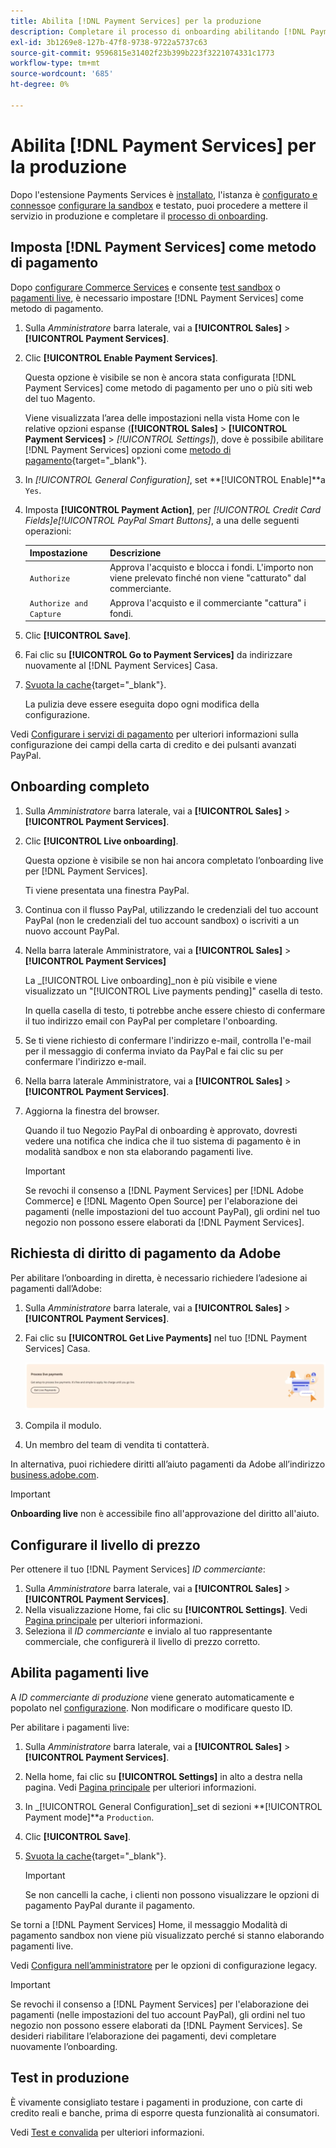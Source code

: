 ```yaml
---
title: Abilita [!DNL Payment Services] per la produzione
description: Completare il processo di onboarding abilitando [!DNL Payment Services] per la produzione.
exl-id: 3b1269e8-127b-47f8-9738-9722a5737c63
source-git-commit: 9596815e31402f23b399b223f3221074331c1773
workflow-type: tm+mt
source-wordcount: '685'
ht-degree: 0%

---
```


# Abilita [!DNL Payment Services] per la produzione

Dopo l&#39;estensione Payments Services è [installato](install.md), l&#39;istanza è [configurato e connesso](connect.md)e [configurare la sandbox](sandbox.md) e testato, puoi procedere a mettere il servizio in produzione e completare il [processo di onboarding](onboard.md).

## Imposta [!DNL Payment Services] come metodo di pagamento

Dopo [configurare Commerce Services](connect.md#configure-commerce-services) e consente [test sandbox](sandbox.md#enable-sandbox-testing) o [pagamenti live](#enable-live-payments), è necessario impostare [!DNL Payment Services] come metodo di pagamento.

1. Sulla _Amministratore_ barra laterale, vai a **[!UICONTROL Sales]** > **[!UICONTROL Payment Services]**.
1. Clic **[!UICONTROL Enable Payment Services]**.

   Questa opzione è visibile se non è ancora stata configurata [!DNL Payment Services] come metodo di pagamento per uno o più siti web del tuo Magento.

   Viene visualizzata l’area delle impostazioni nella vista Home con le relative opzioni espanse (**[!UICONTROL Sales]** > **[!UICONTROL Payment Services]** > _[!UICONTROL Settings]_), dove è possibile abilitare [!DNL Payment Services] opzioni come [metodo di pagamento](https://docs.magento.com/user-guide/configuration/sales/payment-methods.html){target=&quot;_blank&quot;}.

1. In _[!UICONTROL General Configuration]_, set **[!UICONTROL Enable]**a `Yes`.
1. Imposta **[!UICONTROL Payment Action]**, per _[!UICONTROL Credit Card Fields]_e_[!UICONTROL PayPal Smart Buttons]_, a una delle seguenti operazioni:

   | Impostazione | Descrizione |
   |---|---|
   | `Authorize` | Approva l&#39;acquisto e blocca i fondi. L&#39;importo non viene prelevato finché non viene &quot;catturato&quot; dal commerciante. |
   | `Authorize and Capture` | Approva l&#39;acquisto e il commerciante &quot;cattura&quot; i fondi. |

1. Clic **[!UICONTROL Save]**.
1. Fai clic su **[!UICONTROL Go to Payment Services]** da indirizzare nuovamente al [!DNL Payment Services] Casa.
1. [Svuota la cache](https://docs.magento.com/user-guide/system/cache-management.html){target=&quot;_blank&quot;}.

   La pulizia deve essere eseguita dopo ogni modifica della configurazione.

Vedi [Configurare i servizi di pagamento](settings.md) per ulteriori informazioni sulla configurazione dei campi della carta di credito e dei pulsanti avanzati PayPal.

## Onboarding completo

1. Sulla _Amministratore_ barra laterale, vai a **[!UICONTROL Sales]** > **[!UICONTROL Payment Services]**.
1. Clic **[!UICONTROL Live onboarding]**.

   Questa opzione è visibile se non hai ancora completato l’onboarding live per [!DNL Payment Services].

   Ti viene presentata una finestra PayPal.

1. Continua con il flusso PayPal, utilizzando le credenziali del tuo account PayPal (non le credenziali del tuo account sandbox) o iscriviti a un nuovo account PayPal.
1. Nella barra laterale Amministratore, vai a **[!UICONTROL Sales]** > **[!UICONTROL Payment Services]**

   La _[!UICONTROL Live onboarding]_non è più visibile e viene visualizzato un &quot;[!UICONTROL Live payments pending]&quot; casella di testo.

   In quella casella di testo, ti potrebbe anche essere chiesto di confermare il tuo indirizzo email con PayPal per completare l&#39;onboarding.

1. Se ti viene richiesto di confermare l&#39;indirizzo e-mail, controlla l&#39;e-mail per il messaggio di conferma inviato da PayPal e fai clic su per confermare l&#39;indirizzo e-mail.
1. Nella barra laterale Amministratore, vai a **[!UICONTROL Sales]** > **[!UICONTROL Payment Services]**.
1. Aggiorna la finestra del browser.

   Quando il tuo Negozio PayPal di onboarding è approvato, dovresti vedere una notifica che indica che il tuo sistema di pagamento è in modalità sandbox e non sta elaborando pagamenti live.

   >[!IMPORTANT]
   >
   >Se revochi il consenso a [!DNL Payment Services] per [!DNL Adobe Commerce] e [!DNL Magento Open Source] per l&#39;elaborazione dei pagamenti (nelle impostazioni del tuo account PayPal), gli ordini nel tuo negozio non possono essere elaborati da [!DNL Payment Services].

## Richiesta di diritto di pagamento da Adobe

Per abilitare l’onboarding in diretta, è necessario richiedere l’adesione ai pagamenti dall’Adobe:

1. Sulla _Amministratore_ barra laterale, vai a **[!UICONTROL Sales]** > **[!UICONTROL Payment Services]**.
1. Fai clic su **[!UICONTROL Get Live Payments]** nel tuo [!DNL Payment Services] Casa.

   ![Richiedere diritti](assets/request-entitlements.png)

1. Compila il modulo.
1. Un membro del team di vendita ti contatterà.

In alternativa, puoi richiedere diritti all’aiuto pagamenti da Adobe all’indirizzo [business.adobe.com](https://business.adobe.com/resources/payment-services.html).

>[!IMPORTANT]
>
>**Onboarding live** non è accessibile fino all&#39;approvazione del diritto all&#39;aiuto.

## Configurare il livello di prezzo

Per ottenere il tuo [!DNL Payment Services] _ID commerciante_:


1. Sulla _Amministratore_ barra laterale, vai a **[!UICONTROL Sales]** > **[!UICONTROL Payment Services]**.
1. Nella visualizzazione Home, fai clic su **[!UICONTROL Settings]**. Vedi [Pagina principale](payments-home.md) per ulteriori informazioni.
1. Seleziona il _ID commerciante_ e invialo al tuo rappresentante commerciale, che configurerà il livello di prezzo corretto.

## Abilita pagamenti live

A _ID commerciante di produzione_ viene generato automaticamente e popolato nel [configurazione](configure-admin.md). Non modificare o modificare questo ID.

Per abilitare i pagamenti live:

1. Sulla _Amministratore_ barra laterale, vai a **[!UICONTROL Sales]** > **[!UICONTROL Payment Services]**.
1. Nella home, fai clic su **[!UICONTROL Settings]** in alto a destra nella pagina. Vedi [Pagina principale](payments-home.md) per ulteriori informazioni.
1. In _[!UICONTROL General Configuration]_set di sezioni **[!UICONTROL Payment mode]**a `Production`.
1. Clic **[!UICONTROL Save]**.
1. [Svuota la cache](https://docs.magento.com/user-guide/system/cache-management.html){target=&quot;_blank&quot;}.

   >[!IMPORTANT]
   >
   >Se non cancelli la cache, i clienti non possono visualizzare le opzioni di pagamento PayPal durante il pagamento.

Se torni a [!DNL Payment Services] Home, il messaggio Modalità di pagamento sandbox non viene più visualizzato perché si stanno elaborando pagamenti live.

Vedi [Configura nell’amministratore](configure-admin.md) per le opzioni di configurazione legacy.

>[!IMPORTANT]
>
>Se revochi il consenso a [!DNL Payment Services] per l&#39;elaborazione dei pagamenti (nelle impostazioni del tuo account PayPal), gli ordini nel tuo negozio non possono essere elaborati da [!DNL Payment Services]. Se desideri riabilitare l’elaborazione dei pagamenti, devi completare nuovamente l’onboarding.

## Test in produzione

È vivamente consigliato testare i pagamenti in produzione, con carte di credito reali e banche, prima di esporre questa funzionalità ai consumatori.

Vedi [Test e convalida](test-validate.md) per ulteriori informazioni.
